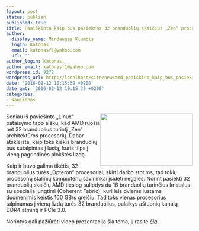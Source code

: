 ```yaml
---
layout: post
status: publish
published: true
title: Paaiškinta kaip bus pasiektas 32 branduolių skaičius „Zen“ procesoriuose
author:
  display_name: Mindaugas Klumbis
  login: Katonas
  email: katonasf1@yahoo.com
  url: ''
author_login: Katonas
author_email: katonasf1@yahoo.com
wordpress_id: 9272
wordpress_url: http://localhost/site/new/amd_paaiskino_kaip_bus_pasiektas_32_branduoliu_skaicius/
date: '2016-02-12 10:15:39 +0200'
date_gmt: '2016-02-12 10:15:39 +0200'
categories:
- Naujienos
---
```

<p>
	<a href="http://technews.lt/userfiles/AMD-Zen-Based-Opteron-Processor-635x357.jpg"><img alt="" src="http://technews.lt/userfiles/AMD-Zen-Based-Opteron-Processor-635x357.jpg" style="width: 250px; height: 141px; float: right;" /></a>Seniau i&scaron; pavie&scaron;into &bdquo;Linux&ldquo; pataisymo tapo ai&scaron;ku, kad AMD ruo&scaron;ia net 32 branduolius turintį &bdquo;Zen&ldquo; architektūros procesorių. Dabar atskleista, kaip toks kiekis branduolių bus sutalpintas į lustą, kuris tilps į vieną pagrindinės plok&scaron;tės lizdą.</p>
<p>
	Kaip ir buvo galima tikėtis, 32 branduolius turės &bdquo;Opteron&ldquo; procesoriai, skirti darbo stotims, tad tokių procesorių stalinių kompiuterių savininkai įsidėti negalės. Norint pasiekti 32 branduolių skaičių AMD tiesiog sulipdys du 16 branduolių turinčius kristalus su specialia jungtimi (Coherent Fabric), kuri leis dviems lustams duomenimis keistis 100 GB/s greičiu. Tad toks vienas procesorius talpinamas į vieną lizdą turės 32 branduolius, palaikys a&scaron;tuonių kanalų DDR4 atmintį ir PCIe 3.0.</p>
<p>
	Norintys gali pažiūrėti video prezentaciją &scaron;ia tema, jį rasite <em><a href="https://cds.cern.ch/record/2128536?ln=ja">čia</a></em>.</p>
